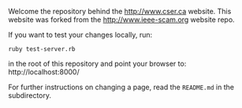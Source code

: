 Welcome the repository behind the http://www.cser.ca website.
This website was forked from the http://www.ieee-scam.org website repo.

If you want to test your changes locally, run:

	ruby test-server.rb
	
in the root of this repository and point your browser to: http://localhost:8000/ 

For further instructions on changing a page, read the ``README.md`` in the subdirectory.